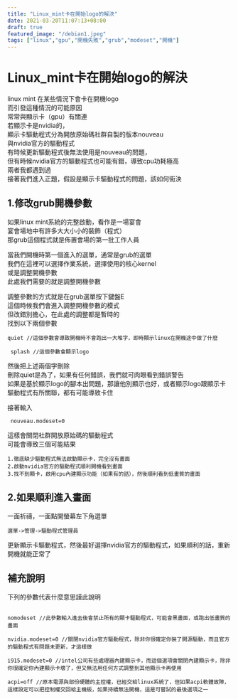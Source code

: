```yaml
---
title: "Linux_mint卡在開始logo的解決"
date: 2021-03-20T11:07:13+08:00
draft: true
featured_image: "/debian1.jpeg"
tags: ["linux","gpu","開機失敗","grub","modeset","開機"]
---
```


# Linux_mint卡在開始logo的解決

linux mint 在某些情況下會卡在開機logo  
而引發這種情況的可能原因  
常常與顯示卡（gpu）有關連  
若顯示卡是nvidia的，  
顯示卡驅動程式分為開放原始碼社群自製的版本nouveau  
與nvidia官方的驅動程式  
有時候更新驅動程式後無法使用是nouveau的問題，  
但有時候nvidia官方的驅動程式也可能有錯，導致cpu功耗極高  
兩者我都遇到過  
接著我們進入正題，假設是顯示卡驅動程式的問題，該如何街決

## 1.修改grub開機參數

如果linux mint系統的完整啟動，看作是一場宴會  
宴會場地中有許多大大小小的裝飾（程式）  
那grub這個程式就是佈置會場的第一批工作人員  

當我們開機時第一個進入的選單，通常是grub的選單  
我們在這裡可以選擇作業系統，選擇使用的核心kernel  
或是調整開機參數  
此處我們需要的就是調整開機參數  

調整參數的方式就是在grub選單按下鍵盤E  
這個時候我們會進入調整開機參數的模式  
但改錯別擔心，在此處的調整都是暫時的  
找到以下兩個參數  

```shell
quiet //這個參數會導致開機時不會跑出一大堆字，即時顯示linux在開機途中做了什麼
```

```shell
 splash //這個參數會顯示logo
```

然後把上述兩個字刪除  
刪除quiet是為了，如果有任何錯誤，我們就可肉眼看到錯誤警告  
如果是基於顯示logo的腳本出問題，那讓他別顯示也好，或者顯示logo跟顯示卡驅動程式有所關聯，都有可能導致卡住  

接著輸入

```shell
 nouveau.modeset=0 
```

這樣會關閉社群開放原始碼的驅動程式  
可能會導致三個可能結果  

```shell
1.徹底缺少驅動程式無法啟動顯示卡，完全沒有畫面
2.啟動nvidia官方的驅動程式順利開機看到畫面
3.找不到顯卡，啟用cpu內建顯示功能（如果有的話），然後順利看到低畫質的畫面
```

## 2.如果順利進入畫面

一面祈禱，一面點開螢幕左下角選單  

```shell
選單->管理->驅動程式管理員
```

更新顯示卡驅動程式，然後最好選擇nvidia官方的驅動程式，如果順利的話，重新開機就能正常了  

## 補充說明

下列的參數代表什麼意思謹此說明

```shell

nomodeset //此參數輸入進去後會禁止所有的顯卡驅動程式，可能會黑畫面，或跑出低畫質的畫面

nvidia.modeset=0 //關閉nvidia官方驅動程式，除非你很確定你裝了開源驅動，而且官方的驅動程式有問題未更新，才這樣做

i915.modeset=0 //intel公司有些處理器內建顯示卡，而這個選項會關閉內建顯示卡，除非你很確定你內建顯示卡壞了，但又無法用任何方式調整到其他顯示卡再使用

acpi=off //原本電源與部份硬體的主控權，已經交給linux系統了，但如果acpi軟體故障，這樣設定可以把控制權交回給主機板，如果持續無法開機，這是可嘗試的最後選項之一

```
